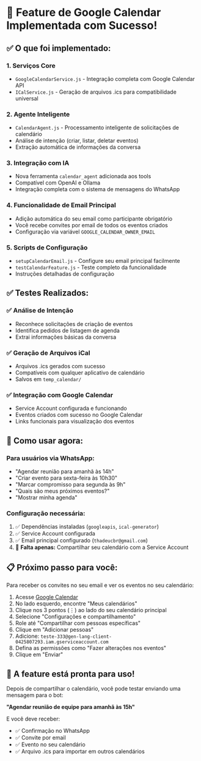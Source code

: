 # 🎉 Feature de Google Calendar Implementada com Sucesso!

## ✅ O que foi implementado:

### 1. **Serviços Core**
- `GoogleCalendarService.js` - Integração completa com Google Calendar API
- `ICalService.js` - Geração de arquivos .ics para compatibilidade universal

### 2. **Agente Inteligente**
- `CalendarAgent.js` - Processamento inteligente de solicitações de calendário
- Análise de intenção (criar, listar, deletar eventos)
- Extração automática de informações da conversa

### 3. **Integração com IA**
- Nova ferramenta `calendar_agent` adicionada aos tools
- Compatível com OpenAI e Ollama
- Integração completa com o sistema de mensagens do WhatsApp

### 4. **Funcionalidade de Email Principal**
- Adição automática do seu email como participante obrigatório
- Você recebe convites por email de todos os eventos criados
- Configuração via variável `GOOGLE_CALENDAR_OWNER_EMAIL`

### 5. **Scripts de Configuração**
- `setupCalendarEmail.js` - Configure seu email principal facilmente
- `testCalendarFeature.js` - Teste completo da funcionalidade
- Instruções detalhadas de configuração

## ✅ Testes Realizados:

### ✅ Análise de Intenção
- Reconhece solicitações de criação de eventos
- Identifica pedidos de listagem de agenda
- Extrai informações básicas da conversa

### ✅ Geração de Arquivos iCal
- Arquivos .ics gerados com sucesso
- Compatíveis com qualquer aplicativo de calendário
- Salvos em `temp_calendar/`

### ✅ Integração com Google Calendar
- Service Account configurada e funcionando
- Eventos criados com sucesso no Google Calendar
- Links funcionais para visualização dos eventos

## 🎯 Como usar agora:

### Para usuários via WhatsApp:
- "Agendar reunião para amanhã às 14h"
- "Criar evento para sexta-feira às 10h30"
- "Marcar compromisso para segunda às 9h"
- "Quais são meus próximos eventos?"
- "Mostrar minha agenda"

### Configuração necessária:
1. ✅ Dependências instaladas (`googleapis`, `ical-generator`)
2. ✅ Service Account configurada 
3. ✅ Email principal configurado (`thadeucbr@gmail.com`)
4. 🔲 **Falta apenas:** Compartilhar seu calendário com a Service Account

## 📋 Próximo passo para você:

Para receber os convites no seu email e ver os eventos no seu calendário:

1. Acesse [Google Calendar](https://calendar.google.com)
2. No lado esquerdo, encontre "Meus calendários"
3. Clique nos 3 pontos (⋮) ao lado do seu calendário principal
4. Selecione "Configurações e compartilhamento"
5. Role até "Compartilhar com pessoas específicas"
6. Clique em "Adicionar pessoas"
7. Adicione: `teste-333@gen-lang-client-0425807293.iam.gserviceaccount.com`
8. Defina as permissões como "Fazer alterações nos eventos"
9. Clique em "Enviar"

## 🚀 A feature está pronta para uso!

Depois de compartilhar o calendário, você pode testar enviando uma mensagem para o bot:

**"Agendar reunião de equipe para amanhã às 15h"**

E você deve receber:
- ✅ Confirmação no WhatsApp
- ✅ Convite por email
- ✅ Evento no seu calendário
- ✅ Arquivo .ics para importar em outros calendários
